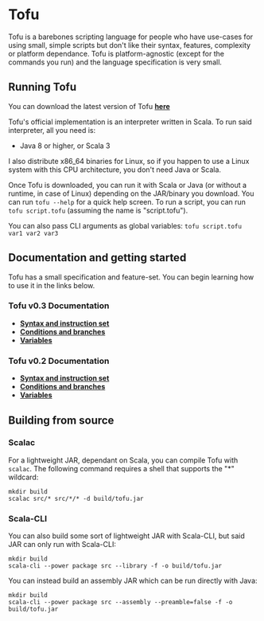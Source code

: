 # Tofu

Tofu is a barebones scripting language for people who have use-cases for using small, simple scripts but don't like their syntax, features, complexity or platform dependance. Tofu is platform-agnostic (except for the commands you run) and the language specification is very small.


## Running Tofu

You can download the latest version of Tofu **[here](https://github.com/spacebanana420/tofu/releases)**

Tofu's official implementation is an interpreter written in Scala. To run said interpreter, all you need is:

* Java 8 or higher, or Scala 3

I also distribute x86_64 binaries for Linux, so if you happen to use a Linux system with this CPU architecture, you don't need Java or Scala.

Once Tofu is downloaded, you can run it with Scala or Java (or without a runtime, in case of Linux) depending on the JAR/binary you download. You can run `tofu --help` for a quick help screen. To run a script, you can run `tofu script.tofu` (assuming the name is "script.tofu").

You can also pass CLI arguments as global variables: `tofu script.tofu var1 var2 var3`

## Documentation and getting started

Tofu has a small specification and feature-set. You can begin learning how to use it in the links below.

### Tofu v0.3 Documentation

* **[Syntax and instruction set](doc/instructions.md)**
* **[Conditions and branches](doc/conditions.md)**
* **[Variables](doc/variables.md)**

### Tofu v0.2 Documentation

* **[Syntax and instruction set](doc/doc-old/instructions.md)**
* **[Conditions and branches](doc/doc-old/conditions.md)**
* **[Variables](doc/doc-old/variables.md)**

## Building from source

### Scalac

For a lightweight JAR, dependant on Scala, you can compile Tofu with `scalac`. The following command requires a shell that supports the "*" wildcard:

```
mkdir build
scalac src/* src/*/* -d build/tofu.jar
```

### Scala-CLI

You can also build some sort of lightweight JAR with Scala-CLI, but said JAR can only run with Scala-CLI:

```
mkdir build
scala-cli --power package src --library -f -o build/tofu.jar
```

You can instead build an assembly JAR which can be run directly with Java:

```
mkdir build
scala-cli --power package src --assembly --preamble=false -f -o build/tofu.jar
```
